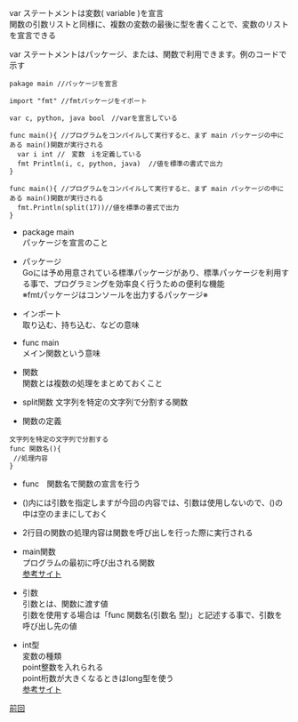 var ステートメントは変数( variable )を宣言<br>
関数の引数リストと同様に、複数の変数の最後に型を書くことで、変数のリストを宣言できる<br>

var ステートメントはパッケージ、または、関数で利用できます。例のコードで示す<br>

```
pakage main //パッケージを宣言

import "fmt" //fmtパッケージをイポート

var c, python, java bool　//varを宣言している

func main(){ //プログラムをコンパイルして実行すると、まず main パッケージの中にある main()関数が実行される
  var i int //　変数　iを定義している
  fmt Println(i, c, python, java)  //値を標準の書式で出力
}

func main(){ //プログラムをコンパイルして実行すると、まず main パッケージの中にある main()関数が実行される
  fmt.Println(split(17))//値を標準の書式で出力
}
```

- package main<br>
 パッケージを宣言のこと<br>
 
- パッケージ<br>
 Goには予め用意されている標準パッケージがあり、標準パッケージを利用する事で、プログラミングを効率良く行うための便利な機能<br>
 ※fmtパッケージはコンソールを出力するパッケージ※<br>
  
- インポート　<br>
取り込む、持ち込む、などの意味<br>
 
- func main<br>
 メイン関数という意味<br>
    
- 関数<br>
関数とは複数の処理をまとめておくこと<br>

- split関数
文字列を特定の文字列で分割する関数

- 関数の定義
```
文字列を特定の文字列で分割する
func 関数名(){
 //処理内容
}
```
- func　関数名で関数の宣言を行う<br>
- ()内には引数を指定しますが今回の内容では、引数は使用しないので、()の中は空のままにしておく<br>
- 2行目の関数の処理内容は関数を呼び出しを行った際に実行される<br>

- main関数<br>
プログラムの最初に呼び出される関数<br>
<a href="https://zenn.dev/kubo_programmer/articles/990891ff3a43c5">参考サイト</a>

- 引数<br>
引数とは、関数に渡す値<br>
引数を使用する場合は「func 関数名(引数名 型)」と記述する事で、引数を呼び出し先の値<br>

- int型<br>
変数の種類<br>
point整数を入れられる<br>
point桁数が大きくなるときはlong型を使う<br>
<a href="https://wa3.i-3-i.info/word14966.html">参考サイト</a>

<a href="https://github.com/morimotoyuuki111/Go2/blob/main/Named%20return%20values.md">前回</a>
